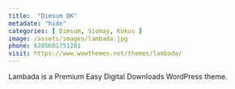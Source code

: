 ```yaml
---
title:  "Dimsum OK"
metadate: "hide"
categories: [ Dimsum, Siomay, Kukus ]
image: /assets/images/lambada.jpg
phone: 6285601751281
visit: https://www.wowthemes.net/themes/lambada/
---
```

Lambada is a Premium Easy Digital Downloads WordPress theme.